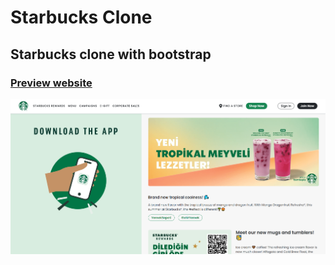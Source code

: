 # Starbucks Clone
## Starbucks clone with bootstrap
### [Preview website](https://milyazkamil.github.io/Starbucks-Clone/)
![](./src/assets/images/readme-image.png)